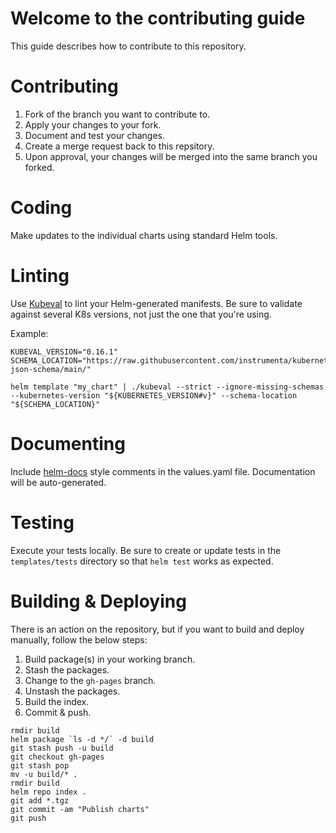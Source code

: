 # Welcome to the contributing guide
This guide describes how to contribute to this repository.

# Contributing

1. Fork of the branch you want to contribute to.
1. Apply your changes to your fork.
1. Document and test your changes.
1. Create a merge request back to this repsitory.
1. Upon approval, your changes will be merged into the same branch you forked. 

# Coding
Make updates to the individual charts using standard Helm tools.

# Linting
Use [Kubeval](//kubeval.com) to lint your Helm-generated manifests. Be sure to validate against several K8s versions, not just the one that you're using. 

Example:
```
KUBEVAL_VERSION="0.16.1"
SCHEMA_LOCATION="https://raw.githubusercontent.com/instrumenta/kubernetes-json-schema/main/"

helm template "my_chart" | ./kubeval --strict --ignore-missing-schemas --kubernetes-version "${KUBERNETES_VERSION#v}" --schema-location "${SCHEMA_LOCATION}"
```

# Documenting
Include [helm-docs](//norwoodj/helm-docs) style comments in the values.yaml file. Documentation will be auto-generated. 

# Testing
Execute your tests locally. Be sure to create or update tests in the `templates/tests` directory so that `helm test` works as expected. 

# Building & Deploying
There is an action on the repository, but if you want to build and deploy manually, follow the below steps:

1. Build package(s) in your working branch.
1. Stash the packages.
1. Change to the `gh-pages` branch.
1. Unstash the packages.
1. Build the index.
1. Commit & push.
```
rmdir build
helm package `ls -d */` -d build
git stash push -u build
git checkout gh-pages
git stash pop
mv -u build/* .
rmdir build
helm repo index .
git add *.tgz
git commit -am "Publish charts"
git push
```
